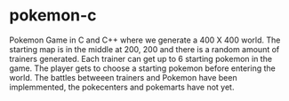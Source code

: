 # pokemon-c
Pokemon Game in C and C++ where we generate a 400 X 400 world.
The starting map is in the middle at 200, 200 and there is a random amount of trainers generated.
Each trainer can get up to 6 starting pokemon in the game. The player gets to choose a starting pokemon
before entering the world. The battles betweeen trainers and Pokemon have been implemmented, the pokecenters
and pokemarts have not yet.